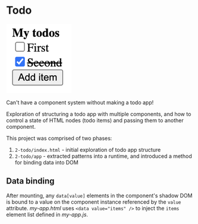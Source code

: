# Todo

![screenshot of todo app](../images/screenshot-todo.png)

Can't have a component system without making a todo app!

Exploration of structuring a todo app with multiple components, and how to control a state of HTML nodes (todo items) and passing them to another component.

This project was comprised of two phases:

1. `2-todo/index.html` - initial exploration of todo app structure
2. `2-todo/app` - extracted patterns into a runtime, and introduced a method for binding data into DOM

## Data binding

After mounting, any `data[value]` elements in the component's shadow DOM is bound to a value on the component instance referenced by the `value` attribute. _my-app.html_ uses `<data value="items" />` to inject the `items` element list defined in _my-app.js_.

